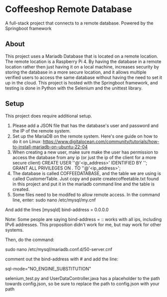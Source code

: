 # Coffeeshop Remote Database
 A full-stack project that connects to a remote database. Powered by the Springboot framework
 ## About
 This project uses a Mariadb Database that is located on a remote location. The remote location is a Raspberry Pi 4. By having the database in a remote location rather then just having it on a local machine, increases security by storing the database in a more secure location, and it allows multiple verified users to access the same database without having the need to set it up in the cloud. This project is hosted with the Springboot framework, and testing is done in Python with the Selenium and the unittest library.
 ## Setup

 This project does require additional setup. 
 1. Please add a JSON file that has the database's user and password and the IP of the remote system.
 2. Set up the MariaDB on the remote system. Here's one guide on how to do it on Linux: https://www.digitalocean.com/community/tutorials/how-to-install-mariadb-on-ubuntu-22-04
 3. When creating a new user, make sure make the user has permission to access the database from any ip (or just the ip of the client for a more secure client)
CREATE USER '<username>'@'<ip_address>' IDENTIFIED BY '<password>';
GRANT ALL PRIVILEGES ON *.* TO '<username>'@'<ip_address>';
4. The database is called COFFEEDATABASE, and the table we are using is called CustomerTable. Just copy and paste createcoffeetable.txt found in this project and put it in the mariadb command line and the table is created.
5. Some files need to be modifed to allow remote access. In the command line, enter:
sudo nano /etc/mysql/my.cnf

And add the lines
[mysqld]
bind-address = 0.0.0.0

Note: Some people are saying bind-address = :: works with all ips, including IPv6 addresses. This proposition didn't work for me, but may work for other systems.

Then, do the command:

sudo nano /etc/mysql/mariadb.conf.d/50-server.cnf

comment out the bind-address with #
and add the line:

sql-mode="NO_ENGINE_SUBSTITUTION"

selenium_test.py and UserDataController.java has a placeholder to the path towards config.json, so be sure to replace the path to config.json with your path

